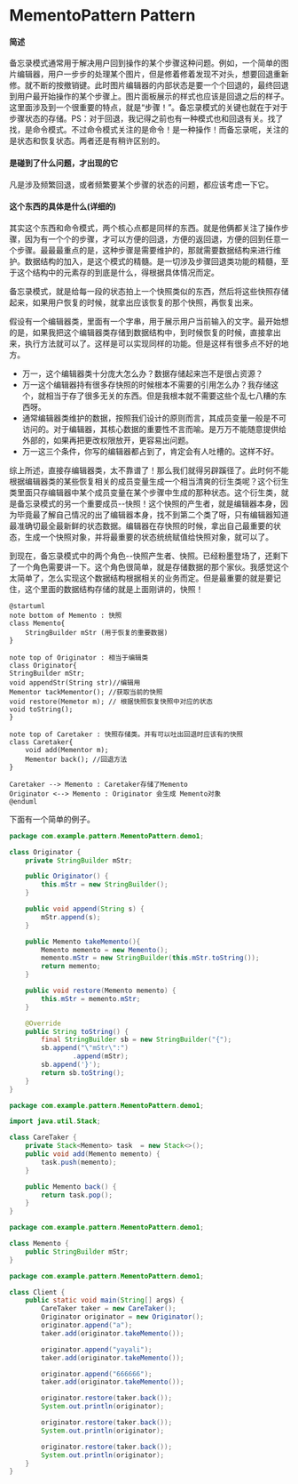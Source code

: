 # MementoPattern Pattern

#### 简述

备忘录模式通常用于解决用户回到操作的某个步骤这种问题。例如，一个简单的图片编辑器，用户一步步的处理某个图片，但是修着修着发现不对头，想要回退重新修。就不断的按撤销键。此时图片编辑器的内部状态是要一个个回退的，最终回退到用户最开始操作的某个步骤上。图片面板展示的样式也应该是回退之后的样子。这里面涉及到一个很重要的特点，就是“步骤！”。备忘录模式的关键也就在于对于步骤状态的存储。PS：对于回退，我记得之前也有一种模式也和回退有关。找了找，是命令模式。不过命令模式关注的是命令！是一种操作！而备忘录呢，关注的是状态和恢复状态。两者还是有稍许区别的。

#### 是碰到了什么问题，才出现的它

凡是涉及频繁回退，或者频繁要某个步骤的状态的问题，都应该考虑一下它。

#### 这个东西的具体是什么(详细的)

其实这个东西和命令模式，两个核心点都是同样的东西。就是他俩都关注了操作步骤，因为有一个个的步骤，才可以方便的回退，方便的返回退，方便的回到任意一个步骤。最最最重点的是，这种步骤是需要维护的，那就需要数据结构来进行维护。数据结构的加入，是这个模式的精髓。是一切涉及步骤回退类功能的精髓，至于这个结构中的元素存的到底是什么，得根据具体情况而定。

备忘录模式，就是给每一段的状态拍上一个快照类似的东西，然后将这些快照存储起来，如果用户恢复的时候，就拿出应该恢复的那个快照，再恢复出来。

假设有一个编辑器类，里面有一个字串，用于展示用户当前输入的文字。最开始想的是，如果我把这个编辑器类存储到数据结构中，到时候恢复的时候，直接拿出来，执行方法就可以了。这样是可以实现同样的功能。但是这样有很多点不好的地方。
- 万一，这个编辑器类十分庞大怎么办？数据存储起来岂不是很占资源？
- 万一这个编辑器持有很多存快照的时候根本不需要的引用怎么办？我存储这个，就相当于存了很多无关的东西。但是我根本就不需要这些个乱七八糟的东西呀。
- 通常编辑器类维护的数据，按照我们设计的原则而言，其成员变量一般是不可访问的。对于编辑器，其核心数据的重要性不言而喻。是万万不能随意提供给外部的，如果再把更改权限放开，更容易出问题。
- 万一这三个条件，你写的编辑器都占到了，肯定会有人吐槽的。这样不好。

综上所述，直接存编辑器类，太不靠谱了！那么我们就得另辟蹊径了。此时何不能根据编辑器类的某些恢复相关的成员变量生成一个相当清爽的衍生类呢？这个衍生类里面只存编辑器中某个成员变量在某个步骤中生成的那种状态。这个衍生类，就是备忘录模式的另一个重要成员--快照！这个快照的产生者，就是编辑器本身，因为毕竟最了解自己情况的出了编辑器本身，找不到第二个类了呀，只有编辑器知道最准确切最全最新鲜的状态数据。编辑器在存快照的时候，拿出自己最重要的状态，生成一个快照对象，并将最重要的状态统统赋值给快照对象，就可以了。

到现在，备忘录模式中的两个角色--快照产生者、快照。已经粉墨登场了，还剩下了一个角色需要讲一下。这个角色很简单，就是存储数据的那个家伙。我感觉这个太简单了，怎么实现这个数据结构根据相关的业务而定。但是最重要的就是要记住，这个里面的数据结构存储的就是上面刚讲的，快照！

```puml
@startuml
note bottom of Memento : 快照
class Memento{
    StringBuilder mStr (用于恢复的重要数据)
}

note top of Originator : 相当于编辑类
class Originator{
StringBuilder mStr;
void appendStr(String str)//编辑用
Mementor tackMementor(); //获取当前的快照
void restore(Memetor m); // 根据快照恢复快照中对应的状态
void toString();
}

note top of Caretaker : 快照存储类。并有可以吐出回退时应该有的快照
class Caretaker{
    void add(Mementor m);
    Mementor back(); //回退方法
}

Caretaker --> Memento : Caretaker存储了Memento
Originator <--> Memento : Originator 会生成 Memento对象
@enduml
```

下面有一个简单的例子。

```java
package com.example.pattern.MementoPattern.demo1;

class Originator {
    private StringBuilder mStr;

    public Originator() {
        this.mStr = new StringBuilder();
    }

    public void append(String s) {
        mStr.append(s);
    }

    public Memento takeMemento(){
        Memento memento = new Memento();
        memento.mStr = new StringBuilder(this.mStr.toString());
        return memento;
    }

    public void restore(Memento memento) {
        this.mStr = memento.mStr;
    }

    @Override
    public String toString() {
        final StringBuilder sb = new StringBuilder("{");
        sb.append("\"mStr\":")
                .append(mStr);
        sb.append('}');
        return sb.toString();
    }
}

```

```java
package com.example.pattern.MementoPattern.demo1;

import java.util.Stack;

class CareTaker {
    private Stack<Memento> task  = new Stack<>();
    public void add(Memento memento) {
        task.push(memento);
    }

    public Memento back() {
        return task.pop();
    }
}

```

```java
package com.example.pattern.MementoPattern.demo1;

class Memento {
    public StringBuilder mStr;
}

```

```java
package com.example.pattern.MementoPattern.demo1;

class Client {
    public static void main(String[] args) {
        CareTaker taker = new CareTaker();
        Originator originator = new Originator();
        originator.append("a");
        taker.add(originator.takeMemento());

        originator.append("yayali");
        taker.add(originator.takeMemento());

        originator.append("666666");
        taker.add(originator.takeMemento());

        originator.restore(taker.back());
        System.out.println(originator);

        originator.restore(taker.back());
        System.out.println(originator);

        originator.restore(taker.back());
        System.out.println(originator);
    }
}

```